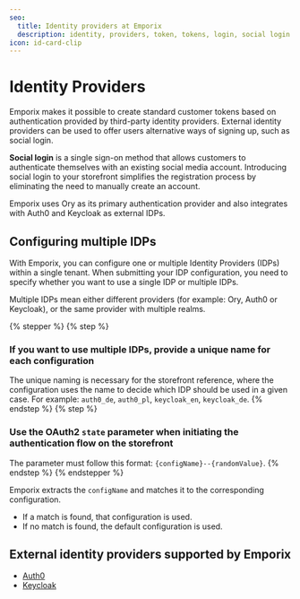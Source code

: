 ```yaml
---
seo:
  title: Identity providers at Emporix
  description: identity, providers, token, tokens, login, social login
icon: id-card-clip
---
```


# Identity Providers

Emporix makes it possible to create standard customer tokens based on authentication provided by third-party identity providers. External identity providers can be used to offer users alternative ways of signing up, such as social login. 

**Social login** is a single sign-on method that allows customers to authenticate themselves with an existing social media account. Introducing social login to your storefront simplifies the registration process by eliminating the need to manually create an account.

Emporix uses Ory as its primary authentication provider and also integrates with Auth0 and Keycloak as external IDPs.

## Configuring multiple IDPs

With Emporix, you can configure one or multiple Identity Providers (IDPs) within a single tenant. When submitting your IDP configuration, you need to specify whether you want to use a single IDP or multiple IDPs.

Multiple IDPs mean either different providers (for example: Ory, Auth0 or Keycloak), or the same provider with multiple realms.

{% stepper %}
{% step %}
### If you want to use multiple IDPs, provide a unique name for each configuration
The unique naming is necessary for the storefront reference, where the configuration uses the name to decide which IDP should be used in a given case. For example: `auth0_de`, `auth0_pl`, `keycloak_en`, `keycloak_de`.
{% endstep %}
{% step %}
### Use the OAuth2 `state` parameter when initiating the authentication flow on the storefront
The parameter must follow this format: `{configName}--{randomValue}`.
{% endstep %}
{% endstepper %}

Emporix extracts the `configName` and matches it to the corresponding configuration.

* If a match is found, that configuration is used.
* If no match is found, the default configuration is used. 


## External identity providers supported by Emporix

* [Auth0](auth0.md)
* [Keycloak](keycloak.md)

